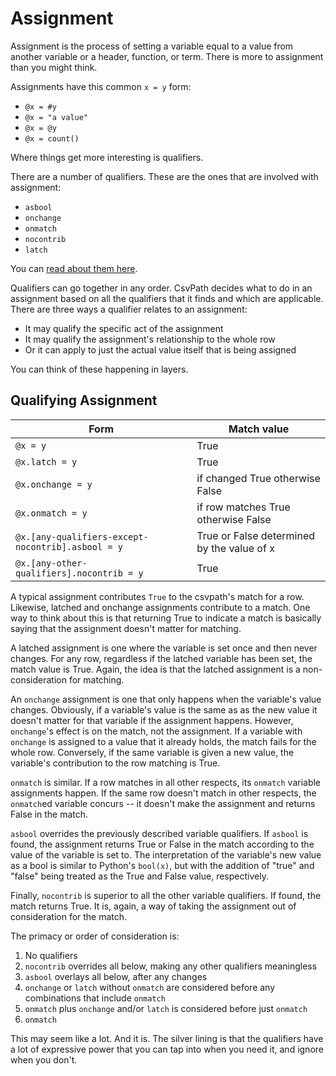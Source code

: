 
# Assignment

Assignment is the process of setting a variable equal to a value from another variable or a header, function, or term. There is more to assignment than you might think.

Assignments have this common `x = y` form:

- `@x = #y`
- `@x = "a value"`
- `@x = @y`
- `@x = count()`

Where things get more interesting is qualifiers.

There are a number of qualifiers. These are the ones that are involved with assignment:

- `asbool`
- `onchange`
- `onmatch`
- `nocontrib`
- `latch`

You can <a href='https://github.com/dk107dk/csvpath/blob/main/docs/qualifiers.md'>read about them here</a>.

Qualifiers can go together in any order. CsvPath decides what to do in an assignment based on all the qualifiers that it finds and which are applicable. There are three ways a qualifier relates to an assignment:

- It may qualify the specific act of the assignment
- It may qualify the assignment's relationship to the whole row
- Or it can apply to just the actual value itself that is being assigned

You can think of these happening in layers.

## Qualifying Assignment

| Form                                               | Match value                                |
|----------------------------------------------------|--------------------------------------------|
| `@x = y`                                           | True                                       |
| `@x.latch = y`                                     | True                                       |
| `@x.onchange = y`                                  | if changed True otherwise False            |
| `@x.onmatch = y`                                   | if row matches True otherwise False        |
| `@x.[any-qualifiers-except-nocontrib].asbool = y`  | True or False determined by the value of x |
| `@x.[any-other-qualifiers].nocontrib = y`          | True

A typical assignment contributes `True` to the csvpath's match for a row. Likewise, latched and onchange assignments contribute to a match. One way to think about this is that returning True to indicate a match is basically saying that the assignment doesn't matter for matching.

A latched assignment is one where the variable is set once and then never changes. For any row, regardless if the latched variable has been set, the match value is True. Again, the idea is that the latched assignment is a non-consideration for matching.

An `onchange` assignment is one that only happens when the variable's value changes. Obviously, if a variable's value is the same as as the new value it doesn't matter for that variable if the assignment happens. However, `onchange`'s effect is on the match, not the assignment. If a variable with `onchange` is assigned to a value that it already holds, the match fails for the whole row. Conversely, if the same variable is given a new value, the variable's contribution to the row matching is True.

`onmatch` is similar. If a row matches in all other respects, its `onmatch` variable assignments happen. If the same row doesn't match in other respects, the `onmatch`ed variable concurs -- it doesn't make the assignment and returns False in the match.

`asbool` overrides the previously described variable qualifiers. If `asbool` is found, the assignment returns True or False in the match according to the value of the variable is set to. The interpretation of the variable's new value as a bool is similar to Python's `bool(x)`, but with the addition of "true" and "false" being treated as the True and False value, respectively.

Finally, `nocontrib` is superior to all the other variable qualifiers. If found, the match returns True. It is, again, a way of taking the assignment out of consideration for the match.

The primacy or order of consideration is:

1. No qualifiers
2. `nocontrib` overrides all below, making any other qualifiers meaningless
3. `asbool` overlays all below, after any changes
4. `onchange` or `latch` without `onmatch` are considered before any combinations that include `onmatch`
5. `onmatch` plus `onchange` and/or `latch` is considered before just `onmatch`
6. `onmatch`

This may seem like a lot. And it is. The silver lining is that the qualifiers have a lot of expressive power that you can tap into when you need it, and ignore when you don't.


